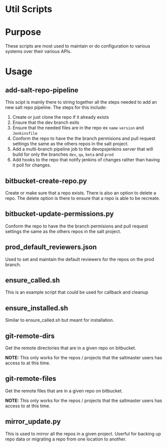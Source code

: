 Util Scripts
============

# Purpose #

These scripts are most used to maintain or do configuration to various systems
over their various APIs.

# Usage #

## add-salt-repo-pipeline ##

This scipt is mainly there to string together all the steps needed to add an
new salt repo pipeline. The steps for this include:

1. Create or just clone the repo if it already exists
2. Ensure that the dev branch exits
3. Ensure that the needed files are in the repo ex `name` `version` and
   `Jenkinsfile`
4. Conform the repo to have the the branch permisions and pull request settings
   the same as the others repos in the salt project.
5. Add a multi-branch pipeline job to the devopsjenkins server that will build
   for only the branches `dev`, `qa`, `beta` and `prod`
6. Add hooks to the repo that notify jenkins of changes rather than having it
   poll for changes.

## bitbucket-create-repo.py ##

Create or make sure that a repo exists. There is also an option to delete a
repo. The delete option is there to ensure that a repo is able to be recreate.

## bitbucket-update-permissions.py ##

Conform the repo to have the the branch permisions and pull request settings
the same as the others repos in the salt project.

## prod_default_reviewers.json ##

Used to set and maintain the default reviewers for the repos on the prod branch.

## ensure_called.sh ##

This is an example script that could be used for callback and cleanup

## ensure_installed.sh ##

Similar to ensure_called.sh but meant for installation.

## git-remote-dirs ##

Get the remote directories that are in a given repo on bitbucket.

**NOTE:** This only works for the repos / projects that the saltmaster users has access
to at this time.

## git-remote-files ##

Get the remote files that are in a given repo on bitbucket.

**NOTE:** This only works for the repos / projects that the saltmaster users has access
to at this time.

## mirror_update.py ##

This is used to mirror all the repos in a given project. Userful for backing up
repo data or migrating a repo from one location to another.
